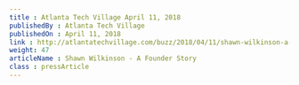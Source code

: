 ```yaml
---
title : Atlanta Tech Village April 11, 2018
publishedBy : Atlanta Tech Village
publishedOn : April 11, 2018
link : http://atlantatechvillage.com/buzz/2018/04/11/shawn-wilkinson-a-founder-story/
weight: 47
articleName : Shawn Wilkinson - A Founder Story
class : pressArticle
---
```

